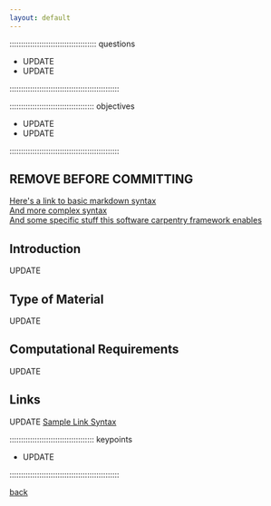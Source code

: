 ```yaml
---
layout: default
---
```


:::::::::::::::::::::::::::::::::::::: questions 

- UPDATE
- UPDATE

::::::::::::::::::::::::::::::::::::::::::::::::

::::::::::::::::::::::::::::::::::::: objectives

- UPDATE
- UPDATE

::::::::::::::::::::::::::::::::::::::::::::::::

## REMOVE BEFORE COMMITTING
[Here's a link to basic markdown syntax](https://markdownguide.offshoot.io/basic-syntax/)  
[And more complex syntax](https://www.markdownguide.org/extended-syntax/)  
[And some specific stuff this software carpentry framework enables](https://carpentries.github.io/sandpaper-docs/instructor/episodes.html)  

## Introduction
UPDATE

## Type of Material
UPDATE

## Computational Requirements
UPDATE

## Links
UPDATE
[Sample Link Syntax](https://yourcoollink.com)


::::::::::::::::::::::::::::::::::::: keypoints 

- UPDATE

::::::::::::::::::::::::::::::::::::::::::::::::

[r-markdown]: https://rmarkdown.rstudio.com/

[back](./Resources/)
